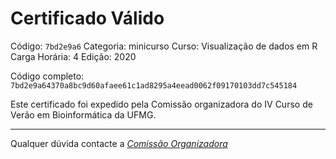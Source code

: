 # Certificado Válido

Código: `7bd2e9a6`
Categoria: minicurso
Curso: Visualização de dados em R
Carga Horária: 4
Edição: 2020


Código completo: `7bd2e9a64370a8bc9d60afaee61c1ad8295a4eead0062f09170103dd7c545184`


Este certificado foi expedido pela Comissão organizadora do IV Curso de Verão em Bioinformática da UFMG.

----

Qualquer dúvida contacte a [_Comissão Organizadora_](<mailto:cursobioinfoufmg@gmail.com$subject=[Certificados]>)

